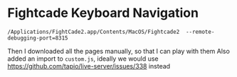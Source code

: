 # Fightcade Keyboard Navigation

```
/Applications/FightCade2.app/Contents/MacOS/Fightcade2  --remote-debugging-port=8315
```

Then I downloaded all the pages manually, so that I can play with them
Also added an import to `custom.js`, ideally we would use https://github.com/tapio/live-server/issues/338 instead

